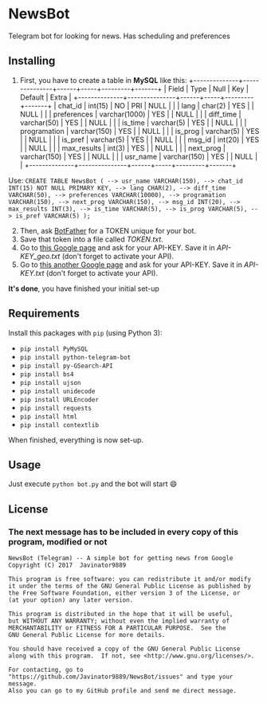 # NewsBot
Telegram bot for looking for news. Has scheduling and preferences

## Installing

1. First, you have to create a table in **MySQL** like this:
+--------------+---------------+------+-----+---------+-------+
| Field        | Type          | Null | Key | Default | Extra |
+--------------+---------------+------+-----+---------+-------+
| chat_id      | int(15)       | NO   | PRI | NULL    |       |
| lang         | char(2)       | YES  |     | NULL    |       |
| preferences  | varchar(1000) | YES  |     | NULL    |       |
| diff_time    | varchar(50)   | YES  |     | NULL    |       |
| is_time      | varchar(5)    | YES  |     | NULL    |       |
| programation | varchar(150)  | YES  |     | NULL    |       |
| is_prog      | varchar(5)    | YES  |     | NULL    |       |
| is_pref      | varchar(5)    | YES  |     | NULL    |       |
| msg_id       | int(20)       | YES  |     | NULL    |       |
| max_results  | int(3)        | YES  |     | NULL    |       |
| next_prog    | varchar(150)  | YES  |     | NULL    |       |
| usr_name     | varchar(150)  | YES  |     | NULL    |       |
+--------------+---------------+------+-----+---------+-------+

Use:
`CREATE TABLE NewsBot (
--> usr_name VARCHAR(150),
--> chat_id INT(15) NOT NULL PRIMARY KEY,
--> lang CHAR(2),
--> diff_time VARCHAR(50),
--> preferences VARCHAR(10000),
--> programation VARCHAR(150),
--> next_prog VARCHAR(150),
--> msg_id INT(20),
--> max_results INT(3),
--> is_time VARCHAR(5),
--> is_prog VARCHAR(5),
--> is_pref VARCHAR(5)
);`

2. Then, ask [BotFather](http://t.me/BotFather) for a TOKEN unique for your bot.
3. Save that token into a file called *TOKEN.txt*.
4. Go to [this Google page](https://developers.google.com/maps/documentation/geocoding/start) and ask for your API-KEY. Save it in *API-KEY_geo.txt* (don't forget to activate your API).
5. Go to [this another Google page](https://developers.google.com/maps/documentation/timezone/start) and ask for your API-KEY. Save it in *API-KEY.txt* (don't forget to activate your API).

**It's done**, you have finished your initial set-up

## Requirements
Install this packages with `pip` (using Python 3):
* `pip install PyMySQL`
* `pip install python-telegram-bot`
* `pip install py-GSearch-API`
* `pip install bs4`
* `pip install ujson`
* `pip install unidecode`
* `pip install URLEncoder`
* `pip install requests`
* `pip install html`
* `pip install contextlib`

When finished, everything is now set-up.

## Usage
Just execute `python bot.py` and the bot will start 😄

## License
### The next message has to be included in every copy of this program, modified or not
    NewsBot (Telegram) -- A simple bot for getting news from Google
    Copyright (C) 2017  Javinator9889

    This program is free software: you can redistribute it and/or modify
    it under the terms of the GNU General Public License as published by
    the Free Software Foundation, either version 3 of the License, or
    (at your option) any later version.

    This program is distributed in the hope that it will be useful,
    but WITHOUT ANY WARRANTY; without even the implied warranty of
    MERCHANTABILITY or FITNESS FOR A PARTICULAR PURPOSE.  See the
    GNU General Public License for more details.

    You should have received a copy of the GNU General Public License
    along with this program.  If not, see <http://www.gnu.org/licenses/>.

    For contacting, go to "https://github.com/Javinator9889/NewsBot/issues" and type your message.
    Also you can go to my GitHub profile and send me direct message.
